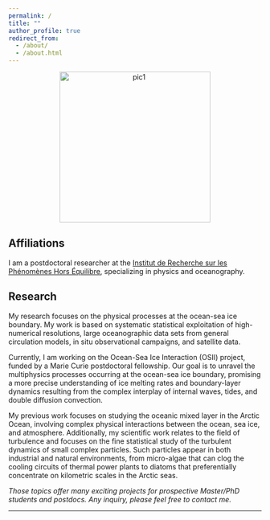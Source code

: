 ```yaml
---
permalink: /
title: ""
author_profile: true
redirect_from: 
  - /about/
  - /about.html
---
```


<center>
<img src="{{ site.baseurl }}/images/sa_0.jpeg" alt="pic1" style="height: 300px" >
</center>

## Affiliations

I am a postdoctoral researcher at the [Institut de Recherche sur les Phénomènes Hors Équilibre](https://irphe.univ-amu.fr/), specializing in physics and oceanography.

## Research

My research focuses on the physical processes at the ocean-sea ice boundary. My work is based on systematic statistical exploitation of high-numerical resolutions, large oceanographic data sets from general circulation models, in situ observational campaigns, and satellite data.

Currently, I am working on the Ocean-Sea Ice Interaction (OSII) project, funded by a Marie Curie postdoctoral fellowship. Our goal is to unravel the multiphysics processes occurring at the ocean-sea ice boundary, promising a more precise understanding of ice melting rates and boundary-layer dynamics resulting from the complex interplay of internal waves, tides, and double diffusion convection.

My previous work focuses on studying the oceanic mixed layer in the Arctic Ocean, involving complex physical interactions between the ocean, sea ice, and atmosphere. Additionally, my scientific work relates to the field of turbulence and focuses on the fine statistical study of the turbulent dynamics of small complex particles. Such particles appear in both industrial and natural environments, from micro-algae that can clog the cooling circuits of thermal power plants to diatoms that preferentially concentrate on kilometric scales in the Arctic seas. 



*Those topics offer many exciting projects for prospective Master/PhD students and postdocs. Any inquiry, please  feel free to contact me.*


---

[//]: <> (<img src="{{ site.baseurl }}/images/logo_uca.png" alt="Université Côte d'Azur" style="height: 50px" >)
[//]: <> (<img src="{{ site.baseurl }}/images/logo-inphyni-bleu.png" alt="InPhyNi" style="height: 50px" >)